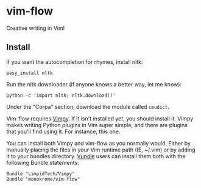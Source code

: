 vim-flow
========

Creative writing in Vim!

Install
-------

If you want the autocompletion for rhymes, install nltk:

    easy_install nltk

Run the nltk downloader (if anyone knows a better way, let me know):

    python -c 'import nltk; nltk.download()'

Under the "Corpa" section, download the module called `cmudict`.

Vim-flow requires [Vimpy][vi]. If it isn't installed yet, you should install
it. Vimpy makes writing Python plugins in Vim super simple, and there are
plugins that you'll find using it. For instance, this one.

You can install both Vimpy and vim-flow as you normally would. Either by
manually placing the files in your Vim runtime path (IE, ~/.vim) or by adding
it to your bundles directory. [Vundle][vu] users can install them both with the
following Bundle statements:

    Bundle "LimpidTech/Vimpy"
    Bundle "monokrome/vim-flow"


[vi]: http://github.com/LimpidTech/vimpy "Vimpy - Pythonic Vim"
[vu]: https://github.com/gmarik/vundle "Vundle - Vim Package Manager"
